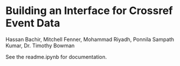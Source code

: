 # Building an Interface for Crossref Event Data
Hassan Bachir, Mitchell Fenner, Mohammad Riyadh, Ponnila Sampath Kumar, Dr. Timothy Bowman  

See the readme.ipynb for documentation.

